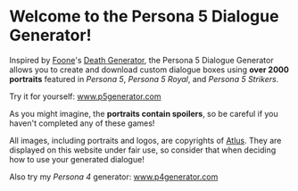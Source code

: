 # Welcome to the Persona 5 Dialogue Generator!

Inspired by [Foone](https://twitter.com/Foone)'s [Death Generator](https://deathgenerator.com/), 
the Persona 5 Dialogue Generator allows you to create and download custom dialogue boxes 
using <b>over 2000 portraits</b> featured in <em>Persona 5</em>, <em>Persona 5 Royal</em>, and <em>Persona 5 Strikers</em>.

Try it for yourself: www.p5generator.com

As you might imagine, the <b>portraits contain spoilers</b>, so be careful if you haven't completed any of these games!

All images, including portraits and logos, are copyrights of [Atlus](https://en.wikipedia.org/wiki/Atlus). They are displayed on this website under fair use, so consider that when deciding how to use your generated dialogue!

Also try my _Persona 4_ generator: www.p4generator.com
